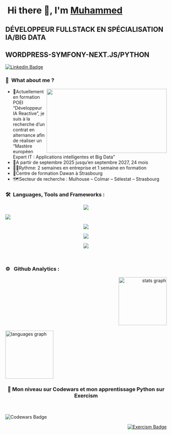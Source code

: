 # &nbsp;Hi there 👋, I'm [Muhammed](https://github.com/AydinMuhammed)
## DÉVELOPPEUR FULLSTACK EN SPÉCIALISATION IA/BIG DATA
## WORDPRESS-SYMFONY-NEXT.JS/PYTHON


[![Linkedin Badge](https://img.shields.io/badge/-LinkedIn-0e76a8?style=flat-square&logo=Linkedin&logoColor=white)](https://www.linkedin.com/in/muhammed-emin-a-6888001b7)

### 👔 &nbsp;What about me ?
<div>
  <img align="right" height="200" width="375" alt="" src="https://raw.githubusercontent.com/iampavangandhi/iampavangandhi/master/gifs/coder.gif" />
  <ul>
    <li>📑Actuellement en formation POEI “Développeur IA Reactive”, je suis à la recherche d’un contrat en alternance afin de réaliser un “Mastère européen Expert IT : Applications intelligentes et Big Data”</li>
    <li> 📅A partir de septembre 2025 jusqu’en septembre 2027, 24 mois </li>
    <li>🏃‍♂️Rythme: 2 semaines en entreprise et 1 semaine en formation </li>
    <li>🏫Centre de formation Dawan à Strasbourg </li>
    <li>🗺Secteur de recherche : Mulhouse – Colmar – Sélestat – Strasbourg </li>
  </ul>
</div>
  
### 🛠 &nbsp;Languages, Tools and Frameworks :
<div>
  <p align="center">
    <a href="https://skillicons.dev">
      <img src="https://skillicons.dev/icons?i=python" />
    </a>
  </p
  <p align="center">
    <a href="https://skillicons.dev">
      <img src="https://skillicons.dev/icons?i=java,php" />
    </a>
  </p>
  <p align="center">
    <a href="https://skillicons.dev">
      <img src="https://skillicons.dev/icons?i=wordpress,html,css,js" />
    </a>
  </p>
  <p align="center">
    <a href="https://skillicons.dev">
      <img src="https://skillicons.dev/icons?i=mysql,git,github,nodejs,npm" />
    </a>
  </p>
  <p align="center">
    <a href="https://skillicons.dev">
      <img src="https://skillicons.dev/icons?i=symfony,react,tailwind,bootstrap" />
    </a>
  </p>
</div>
<br>

### ⚙️ &nbsp; Github Analytics :

<div align="right">
  <img src="https://github-readme-stats-eight-theta.vercel.app/api?username=AydinMuhammed&hide_title=true&hide_rank=false&show_icons=true&include_all_commits=true&count_private=true&disable_animations=false&locale=en&hide_border=true&order=1&theme=ayu-mirage" height="150" alt="stats graph"  />
</div>
<br>
<div align="left">
  <img src="https://github-readme-stats-eight-theta.vercel.app/api/top-langs?username=AydinMuhammed&locale=en&hide_title=true&layout=compact&card_width=320&langs_count=6&hide_border=true&order=2&theme=ayu-mirage" height="150" alt="languages graph"  />
</div>

<h3 align="center">🧠 Mon niveau sur Codewars et mon apprentissage Python sur Exercism</h3> 
</br>
<p align="left">
  <img src="https://www.codewars.com/users/AydinMuhammed/badges/large" alt="Codewars Badge" style="margin-right: 20px;" />
</p>
<p align="right">
  <a href="https://exercism.org/profiles/AydinMuhammed">
    <img src="https://img.shields.io/badge/Exercism-Python%20Track-blue" alt="Exercism Badge" />
  </a>
</p>

<!--- **AydinMuhammed/AydinMuhammed** is a ✨ _special_ ✨ repository because its `README.md` (this file) appears on your GitHub profile.

Here are some ideas to get you started:

- 🔭 I’m currently working on ...
- 🌱 I’m currently learning ...
- 👯 I’m looking to collaborate on ...
- 🤔 I’m looking for help with ...
- 💬 Ask me about ...
- 📫 How to reach me: ...
- 😄 Pronouns: ...
- ⚡ Fun fact: ...
-->
